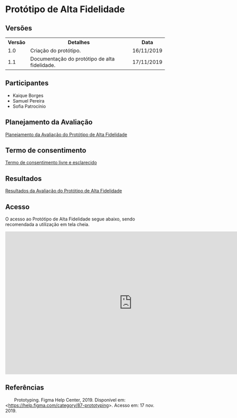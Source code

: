 # Protótipo de Alta Fidelidade
<div class="line"></div>

## Versões

<table class="versions">
	<tr>
		<th class="version_header">Versão</th>
		<th>Detalhes</th>
		<th>Data</th>
	</tr>
	<tr>
		<td>1.0</td>
		<td>Criação do protótipo.</td>
		<td>16/11/2019</td>
	</tr>	
	<tr>
		<td>1.1</td>
		<td>Documentação do protótipo de alta fidelidade.</td>
		<td>17/11/2019</td>
	</tr>	
</table> 

## Participantes
- Kaique Borges
- Samuel Pereira
- Sofia Patrocínio

## Planejamento da Avaliação

[Planejamento da Avaliação do Protótipo de Alta Fidelidade](./planejamento_avaliacao_alta_fidelidade.md)

## Termo de consentimento

[Termo de consentimento livre e esclarecido](./termo_consentimento.md)

## Resultados

[Resultados da Avaliação do Protótipo de Alta Fidelidade](./teste_usabilidade.md)

## Acesso
O acesso ao Protótipo de Alta Fidelidade segue abaixo, sendo recomendada a utilização em tela cheia.

<iframe style="border: none;" width="800" height="450" src="https://www.figma.com/embed?embed_host=share&url=https%3A%2F%2Fwww.figma.com%2Fproto%2FHWicEKSVt5Iw9OEUfeWcsa4Q%2FMeraki%3Fnode-id%3D339%253A839%26scaling%3Dmin-zoom" allowfullscreen></iframe>

## Referências
&emsp;&emsp;Prototyping. Figma Help Center, 2019. Disponível em: <<a href=https://help.figma.com/category/87-prototyping>https://help.figma.com/category/87-prototyping</a>>. Acesso em: 17 nov. 2019.